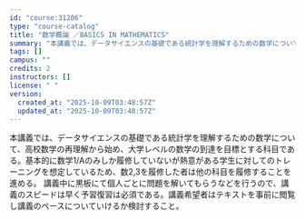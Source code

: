 ```yaml
---
id: "course:31206"
type: "course-catalog"
title: "数学概論 ／BASICS IN MATHEMATICS"
summary: "本講義では、データサイエンスの基礎である統計学を理解するための数学について、高校数学の再理解から始め、大学レベルの数学の到達を目標とする科目である。基本的に数学1/Aのみしか履修していないが熱意がある学生に対してのトレーニングを想定している…"
tags: []
campus: ""
credits: 2
instructors: []
license: " "
version:
  created_at: "2025-10-09T03:48:57Z"
  updated_at: "2025-10-09T03:48:57Z"
---
```


本講義では、データサイエンスの基礎である統計学を理解するための数学について、高校数学の再理解から始め、大学レベルの数学の到達を目標とする科目である。基本的に数学1/Aのみしか履修していないが熱意がある学生に対してのトレーニングを想定しているため、数2,3を履修した者は他の科目を履修することを進める。 講義中に黒板にて個人ごとに問題を解いてもらうなどを行うので、講義のスピードは早く予習復習は必須である。講義希望者はテキストを事前に閲覧し講義のペースについていけるか検討すること。
